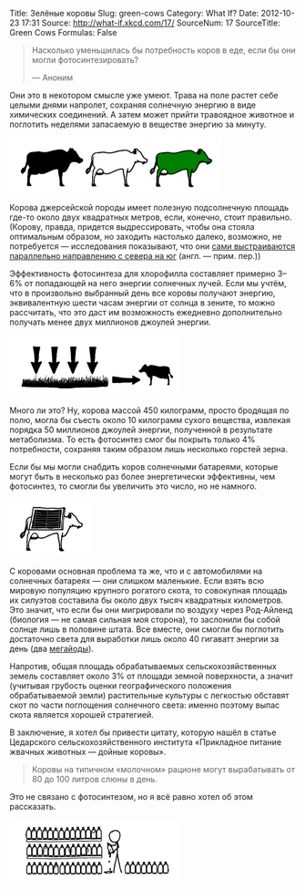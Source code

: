 Title: Зелёные коровы
Slug: green-cows
Category: What If?
Date: 2012-10-23 17:31
Source: http://what-if.xkcd.com/17/
SourceNum: 17
SourceTitle: Green Cows
Formulas: False

> Насколько уменьшилась бы потребность коров в еде, если бы они могли фотосинтезировать?
> 
> — Аноним

Они это в некотором смысле уже умеют. Трава на поле растет себе целыми днями напролет, сохраняя солнечную энергию в виде химических соединений. А затем может прийти травоядное животное и поглотить неделями запасаемую в веществе энергию за минуту.

![](/uploads/017-green-cows/01.png "Коровы поглощают энергию")

Корова джерсейской породы имеет полезную подсолнечную площадь где-то около двух квадратных метров, если, конечно, стоит правильно. (Корову, правда, придется выдрессировать, чтобы она стояла оптимальным образом, но заходить настолько далеко, возможно, не потребуется — исследования показывают, что они [сами выстраиваются параллельно направлению с севера на юг](http://www.pnas.org/content/early/2008/08/22/0803650105) (англ. — прим. пер.))

Эффективность фотосинтеза для хлорофилла составляет примерно 3&ndash;6% от попадающей на него энергии солнечных лучей. Если мы учтём, что в произвольно выбранный день все коровы получают энергию, эквивалентную шести часам энергии от солнца в зените, то можно рассчитать, что это даст им возможность ежедневно дополнительно получать менее двух миллионов джоулей энергии.

![](/uploads/017-green-cows/02.png "Трава дает коровам энергию")

Много ли это? Ну, корова массой 450 килограмм, просто бродящая по полю, могла бы съесть около 10 килограмм сухого вещества, извлекая порядка 50 миллионов джоулей энергии, полученной в результате метаболизма. То есть фотосинтез смог бы покрыть только 4% потребности, сохраняя таким образом лишь несколько горстей зерна.

Если бы мы могли снабдить коров солнечными батареями, которые могут быть в несколько раз более энергетически эффективны, чем фотосинтез, то смогли бы увеличить это число, но не намного.

![](/uploads/017-green-cows/03.png "Корова с солнечной батареей на спине")

С коровами основная проблема та же, что и с автомобилями на солнечных батареях — они слишком маленькие. Если взять всю мировую популяцию крупного рогатого скота, то совокупная площадь их силуэтов составила бы около двух тысяч квадратных километров. Это значит, что если бы они мигрировали по воздуху через Род-Айленд (биология — не самая сильная моя сторона), то заслонили бы собой солнце лишь в половине штата. Все вместе, они смогли бы поглотить достаточно света для выработки лишь около 40 гигаватт энергии за день (два [мегайоды](/page/yoda)).

Напротив, общая площадь обрабатываемых сельскохозяйственных земель составляет около 3% от площади земной поверхности, а значит (учитывая грубость оценки географического положения обрабатываемой земли) растительные культуры с легкостью обставят скот по части поглощения солнечного света: именно поэтому выпас скота является хорошей стратегией.

В заключение, я хотел бы привести цитату, которую нашёл в статье Цедарского сельскохозяйственного института «Прикладное питание жвачных животных — дойные коровы».

> Коровы на типичном «молочном» рационе могут вырабатывать от 80 до 100 литров слюны в день.

Это не связано с фотосинтезом, но я всё равно хотел об этом рассказать.

![](/uploads/017-green-cows/04.png "Бутылки... коровьей слюны... фу")
